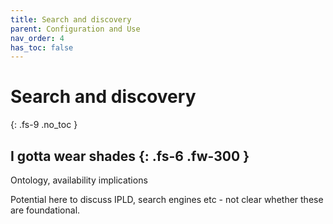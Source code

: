 ```yaml
---
title: Search and discovery
parent: Configuration and Use
nav_order: 4
has_toc: false
---
```


# Search and discovery
{: .fs-9 .no_toc }


I gotta wear shades
{: .fs-6 .fw-300 }
----

Ontology, availability implications 

Potential here to discuss IPLD, search engines etc - not clear whether these are foundational.

 















